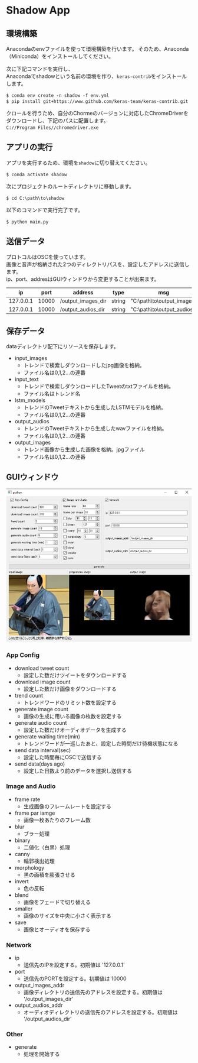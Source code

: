 # Shadow App

## 環境構築
Anacondaのenvファイルを使って環境構築を行います。
そのため、Anaconda（Miniconda）をインストールしてください。

次に下記コマンドを実行し、  
Anacondaでshadowという名前の環境を作り、`keras-contrib`をインストールします。
```
$ conda env create -n shadow -f env.yml
$ pip install git+https://www.github.com/keras-team/keras-contrib.git
```

クロールを行うため、自分のChormeのバージョンに対応したChromeDriverをダウンロードし、下記のパスに配置します。  
`C://Program Files//chromedriver.exe`

## アプリの実行

アプリを実行するため、環境を`shadow`に切り替えてください。
```
$ conda activate shadow
```
次にプロジェクトのルートディレクトリに移動します。

```
$ cd C:\path\to\shadow
```

以下のコマンドで実行完了です。
```
$ python main.py
```

## 送信データ
プロトコルはOSCを使っています。  
画像と音声が格納された2つのディレクトリパスを、設定したアドレスに送信します。  
ip、port、addresはGUIウィンドウから変更することが出来ます。

| ip | port | address       | type   | msg                  |
| ---- | ---- | ------------- | ------ | --------------------- |
| 127.0.0.1 | 10000 | /output_images_dir | string | "C:\path\to\output_images" |
| 127.0.0.1 | 10000 | /output_audios_dir | string | "C:\path\to\output_audios" |



## 保存データ
dataディレクトリ配下にリソースを保存します。
- input_images
  - トレンドで検索しダウンロードしたjpg画像を格納。
  - ファイル名は0,1,2...の連番
- input_text
  - トレンドで検索しダウンロードしたTweetのtxtファイルを格納。
  - ファイル名はトレンド名
- lstm_models
  - トレンドのTweetテキストから生成したLSTMモデルを格納。
  - ファイル名は0,1,2...の連番
- output_audios
  - トレンドのTweetテキストから生成したwavファイルを格納。
  - ファイル名は0,1,2...の連番
- output_images
  - トレンド画像から生成した画像を格納。jpgファイル
  - ファイル名は0,1,2...の連番

## GUIウィンドウ
![app view](images/app_view.png)

### App Config
- download tweet count
  - 設定した数だけツイートをダウンロードする
- download image count
  - 設定した数だけ画像をダウンロードする
- trend count
  - トレンドワードのリミット数を設定する
- generate image count
  - 画像の生成に用いる画像の枚数を設定する
- generate audio count
  - 設定した数だけオーディオデータを生成する
- generate waiting time(min)
  - トレンドワードが一巡したあと、設定した時間だけ待機状態になる
- send data interval(sec)
  - 設定した時間毎にOSCで送信する
- send data(days ago)
  - 設定した日数より前のデータを選択し送信する

### Image and Audio
- frame rate
  - 生成画像のフレームレートを設定する
- frame par iamge
  - 画像一枚あたりのフレーム数
- blur
  - ブラー処理
- binary
  - 二値化（白黒）処理
- canny
  - 輪郭検出処理
- morphology
  - 黒の面積を膨張させる
- invert
  - 色の反転
- blend
  - 画像をフェードで切り替える
- smaller
  - 画像のサイズを中央に小さく表示する
- save
  - 画像とオーディオを保存する
  
### Network
- ip
  - 送信先のIPを設定する。初期値は '127.0.0.1'
- port
  - 送信先のPORTを設定する。初期値は 10000
- output_images_addr
  - 画像ディレクトリの送信先のアドレスを設定する。初期値は '/output_images_dir'
- output_audios_addr
  - オーディオディレクトリの送信先のアドレスを設定する。初期値は '/output_audios_dir'
  
### Other
- generate
  - 処理を開始する